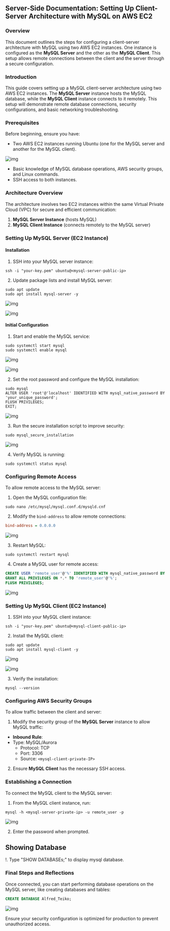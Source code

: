 ## Server-Side Documentation: Setting Up Client-Server Architecture with MySQL on AWS EC2

### Overview
This document outlines the steps for configuring a client-server architecture with MySQL using two AWS EC2 instances. One instance is configured as the **MySQL Server** and the other as the **MySQL Client**. This setup allows remote connections between the client and the server through a secure configuration.


### Introduction
This guide covers setting up a MySQL client-server architecture using two AWS EC2 instances. The **MySQL Server** instance hosts the MySQL database, while the **MySQL Client** instance connects to it remotely. This setup will demonstrate remote database connections, security configurations, and basic networking troubleshooting.


### Prerequisites
Before beginning, ensure you have:
- Two AWS EC2 instances running Ubuntu (one for the MySQL server and another for the MySQL client).

![img](images/1.png)

- Basic knowledge of MySQL database operations, AWS security groups, and Linux commands.
- SSH access to both instances.

### Architecture Overview
The architecture involves two EC2 instances within the same Virtual Private Cloud (VPC) for secure and efficient communication:
1. **MySQL Server Instance** (hosts MySQL)
2. **MySQL Client Instance** (connects remotely to the MySQL server)


### Setting Up MySQL Server (EC2 Instance)
#### Installation
1. SSH into your MySQL server instance:

```
ssh -i "your-key.pem" ubuntu@<mysql-server-public-ip>
```

2. Update package lists and install MySQL server:

```
sudo apt update
sudo apt install mysql-server -y
```
![img](images/2.png)

![img](images/3.png)

#### Initial Configuration
1. Start and enable the MySQL service:

```
sudo systemctl start mysql
sudo systemctl enable mysql
```

![img](images/4.png)

![img](images/5.png)

2. Set the root password and configure the MySQL installation:

```
sudo mysql
ALTER USER 'root'@'localhost' IDENTIFIED WITH mysql_native_password BY 'your_unique_password';
FLUSH PRIVILEGES;
EXIT;
```

![img](image.png)

3. Run the secure installation script to improve security:

```
sudo mysql_secure_installation
```

![img](images/7.png)

4. Verify MySQL is running:

```
sudo systemctl status mysql
```

### Configuring Remote Access
To allow remote access to the MySQL server:
1. Open the MySQL configuration file:

```
sudo nano /etc/mysql/mysql.conf.d/mysqld.cnf
```

2. Modify the `bind-address` to allow remote connections:

```ini
bind-address = 0.0.0.0
```

![img](images/8.png)

3. Restart MySQL:

```
sudo systemctl restart mysql
```

4. Create a MySQL user for remote access:

```sql
CREATE USER 'remote_user'@'%' IDENTIFIED WITH mysql_native_password BY 'Password.1';
GRANT ALL PRIVILEGES ON *.* TO 'remote_user'@'%';
FLUSH PRIVILEGES;
```

![img](images/9.png)

### Setting Up MySQL Client (EC2 Instance)
1. SSH into your MySQL client instance:

```
ssh -i "your-key.pem" ubuntu@<mysql-client-public-ip>
```

2. Install the MySQL client:

```
sudo apt update
sudo apt install mysql-client -y
```

![img](images/10.png)

![img](images/11.png)

3. Verify the installation:

```
mysql --version
```

### Configuring AWS Security Groups
To allow traffic between the client and server:
1. Modify the security group of the **MySQL Server** instance to allow MySQL traffic:
- **Inbound Rule**:
 - Type: MySQL/Aurora
    - Protocol: TCP
    - Port: 3306
    - Source: `<mysql-client-private-IP>`

2. Ensure **MySQL Client** has the necessary SSH access.

### Establishing a Connection
To connect the MySQL client to the MySQL server:
1. From the MySQL client instance, run:

```
mysql -h <mysql-server-private-ip> -u remote_user -p
```

![img](images/12.png)

2. Enter the password when prompted.

## Showing Database
!. Type "SHOW DATABASEs;" to display mysql database.

### Final Steps and Reflections
Once connected, you can start performing database operations on the MySQL server, like creating databases and tables:

```sql
CREATE DATABASE Alfred_Teiko;
```

![img](images/13.png)

Ensure your security configuration is optimized for production to prevent unauthorized access.

